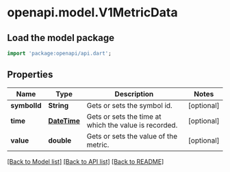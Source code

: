 # openapi.model.V1MetricData

## Load the model package
```dart
import 'package:openapi/api.dart';
```

## Properties
Name | Type | Description | Notes
------------ | ------------- | ------------- | -------------
**symbolId** | **String** | Gets or sets the symbol id. | [optional] 
**time** | [**DateTime**](DateTime.md) | Gets or sets the time at which the value is recorded. | [optional] 
**value** | **double** | Gets or sets the value of the metric. | [optional] 

[[Back to Model list]](../README.md#documentation-for-models) [[Back to API list]](../README.md#documentation-for-api-endpoints) [[Back to README]](../README.md)



